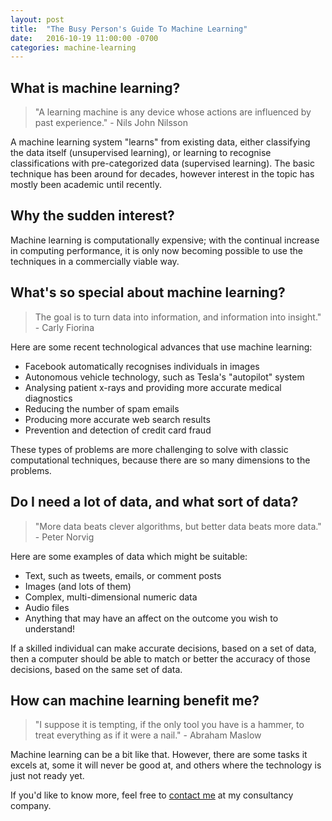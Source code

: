 ```yaml
---
layout: post
title:  "The Busy Person's Guide To Machine Learning"
date:   2016-10-19 11:00:00 -0700
categories: machine-learning
---
```


## What is machine learning?

> "A learning machine is any device whose actions are influenced by past experience." - Nils John Nilsson

A machine learning system "learns" from existing data, either classifying the data itself (unsupervised learning), or learning to recognise classifications with pre-categorized data (supervised learning). The basic technique has been around for decades, however interest in the topic has mostly been academic until recently.

## Why the sudden interest?

Machine learning is computationally expensive; with the continual increase in computing performance, it is only now becoming possible to use the techniques in a commercially viable way.

## What's so special about machine learning?

> The goal is to turn data into information, and information into insight." - Carly Fiorina

Here are some recent technological advances that use machine learning:

* Facebook automatically recognises individuals in images
* Autonomous vehicle technology, such as Tesla's "autopilot" system
* Analysing patient x-rays and providing more accurate medical diagnostics
* Reducing the number of spam emails
* Producing more accurate web search results
* Prevention and detection of credit card fraud

These types of problems are more challenging to solve with classic computational techniques, because there are so many dimensions to the problems.



## Do I need a lot of data, and what sort of data?

> "More data beats clever algorithms, but better data beats more data." - Peter Norvig

Here are some examples of data which might be suitable:

* Text, such as tweets, emails, or comment posts
* Images (and lots of them)
* Complex, multi-dimensional numeric data
* Audio files
* Anything that may have an affect on the outcome you wish to understand!

If a skilled individual can make accurate decisions, based on a set of data, then a computer should be able to match or better the accuracy of those decisions, based on the same set of data.


## How can machine learning benefit me?

> "I suppose it is tempting, if the only tool you have is a hammer, to treat everything as if it were a nail." - Abraham Maslow

Machine learning can be a bit like that. However, there are some tasks it excels at, some it will never be good at, and others where the technology is just not ready yet.

If you'd like to know more, feel free to [contact me](https://www.zenly.co.uk/contact/) at my consultancy company.
